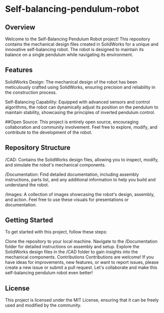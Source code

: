 # Self-balancing-pendulum-robot
## Overview
Welcome to the Self-Balancing Pendulum Robot project! This repository contains the mechanical design files created in SolidWorks for a unique and innovative self-balancing robot. The robot is designed to maintain its balance on a single pendulum while navigating its environment.

## Features
SolidWorks Design: 
The mechanical design of the robot has been meticulously crafted using SolidWorks, ensuring precision and reliability in the construction process.

Self-Balancing Capability: Equipped with advanced sensors and control algorithms, the robot can dynamically adjust its position on the pendulum to maintain stability, showcasing the principles of inverted pendulum control.

##Open Source:
This project is entirely open source, encouraging collaboration and community involvement. Feel free to explore, modify, and contribute to the development of the robot.

## Repository Structure
/CAD: Contains the SolidWorks design files, allowing you to inspect, modify, and simulate the robot's mechanical components.

/Documentation: Find detailed documentation, including assembly instructions, parts list, and any additional information to help you build and understand the robot.

/Images: A collection of images showcasing the robot's design, assembly, and action. Feel free to use these visuals for presentations or documentation.

## Getting Started
To get started with this project, follow these steps:

Clone the repository to your local machine.
Navigate to the /Documentation folder for detailed instructions on assembly and setup.
Explore the SolidWorks design files in the /CAD folder to gain insights into the mechanical components.
Contributions
Contributions are welcome! If you have ideas for improvements, new features, or want to report issues, please create a new issue or submit a pull request. Let's collaborate and make this self-balancing pendulum robot even better!

## License
This project is licensed under the MIT License, ensuring that it can be freely used and modified by the community.
